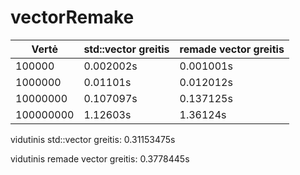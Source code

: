 # vectorRemake
|   Vertė   | std::vector greitis | remade vector greitis |
|-----------|---------------------|-----------------------|
| 100000    | 0.002002s           | 0.001001s             |
| 1000000   | 0.01101s            | 0.012012s             |
| 10000000  | 0.107097s           | 0.137125s             |
| 100000000 | 1.12603s            | 1.36124s              |

vidutinis std::vector greitis: 0.31153475s

vidutinis remade vector greitis: 0.3778445s
